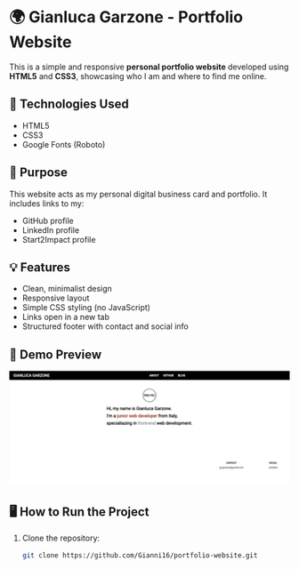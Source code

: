 # 🌍 Gianluca Garzone - Portfolio Website

This is a simple and responsive **personal portfolio website** developed using **HTML5** and **CSS3**, showcasing who I am and where to find me online.

## 🧰 Technologies Used

- HTML5
- CSS3
- Google Fonts (Roboto)

## 🎯 Purpose

This website acts as my personal digital business card and portfolio. It includes links to my:
- GitHub profile
- LinkedIn profile
- Start2Impact profile

## 💡 Features

- Clean, minimalist design
- Responsive layout
- Simple CSS styling (no JavaScript)
- Links open in a new tab
- Structured footer with contact and social info

## 📸 Demo Preview

![Website Preview](screenshot.png)

## 🖥️ How to Run the Project

1. Clone the repository:
   ```bash
   git clone https://github.com/Gianni16/portfolio-website.git
